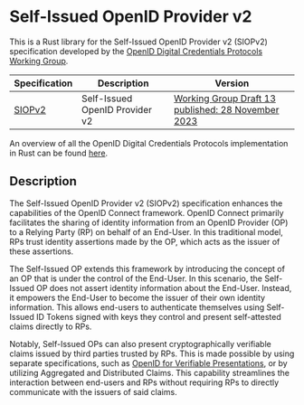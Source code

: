 # Self-Issued OpenID Provider v2
This is a Rust library for the Self-Issued OpenID Provider v2 (SIOPv2) specification developed by the [OpenID
Digital Credentials Protocols
Working Group](https://openid.net/wg/digital-credentials-protocols/).

| Specification      | Description                                | Version
| -------------------| ------------------------------------------ | -------
| [SIOPv2](siopv2)   | Self-Issued OpenID Provider v2             | [Working Group Draft 13 published: 28 November 2023](https://openid.net/specs/openid-connect-self-issued-v2-1_0-13.html)

An overview of all the OpenID Digital Credentials Protocols implementation in Rust can be found [here](../README.md).

## Description
The Self-Issued OpenID Provider v2 (SIOPv2) specification enhances the capabilities of the OpenID Connect framework. OpenID Connect primarily facilitates the sharing of identity information from an OpenID Provider (OP) to a Relying Party (RP) on behalf of an End-User. In this traditional model, RPs trust identity assertions made by the OP, which acts as the issuer of these assertions.

The Self-Issued OP extends this framework by introducing the concept of an OP that is under the control of the End-User. In this scenario, the Self-Issued OP does not assert identity information about the End-User. Instead, it empowers the End-User to become the issuer of their own identity information. This allows end-users to authenticate themselves using Self-Issued ID Tokens signed with keys they control and present self-attested claims directly to RPs.

Notably, Self-Issued OPs can also present cryptographically verifiable claims issued by third parties trusted by RPs.
This is made possible by using separate specifications, such as [OpenID for Verifiable Presentations](../oid4vp), or by utilizing Aggregated and Distributed
Claims. This capability streamlines the interaction between end-users and
RPs without requiring RPs to directly communicate with the issuers of said claims.
